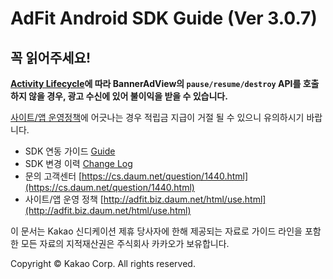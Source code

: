 # AdFit Android SDK Guide (Ver 3.0.7)

## 꼭 읽어주세요!

**[Activity Lifecycle](https://developer.android.com/guide/components/activities/activity-lifecycle#lc)에 따라
BannerAdView의 `pause/resume/destroy` API를 호출하지 않을 경우,
광고 수신에 있어 불이익을 받을 수 있습니다.**

[사이트/앱 운영정책](https://adfit.biz.daum.net/html/use.html)에 어긋나는 경우 적립금 지급이 거절 될 수 있으니 유의하시기 바랍니다.

* SDK 연동 가이드 [Guide](GUIDE.md)
* SDK 변경 이력 [Change Log](CHANGELOG.md)
* 문의 고객센터 [https://cs.daum.net/question/1440.html](https://cs.daum.net/question/1440.html)
* 사이트/앱 운영 정책 [http://adfit.biz.daum.net/html/use.html](http://adfit.biz.daum.net/html/use.html)

이 문서는 Kakao 신디케이션 제휴 당사자에 한해 제공되는 자료로 가이드 라인을 포함한 모든 자료의 지적재산권은 주식회사 카카오가 보유합니다.

Copyright © Kakao Corp. All rights reserved.
